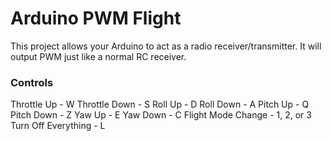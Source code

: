 # Arduino PWM Flight

This project allows your Arduino to act as a radio receiver/transmitter. It will output PWM just like a normal RC receiver. 

### Controls
Throttle Up - W
Throttle Down - S
Roll Up - D
Roll Down - A
Pitch Up - Q
Pitch Down - Z
Yaw Up - E
Yaw Down - C
Flight Mode Change - 1, 2, or 3
Turn Off Everything - L
